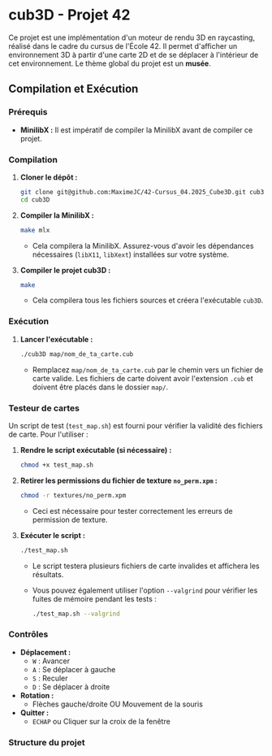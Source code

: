 # cub3D - Projet 42

Ce projet est une implémentation d'un moteur de rendu 3D en raycasting, réalisé dans le cadre du cursus de l'École 42. Il permet d'afficher un environnement 3D à partir d'une carte 2D et de se déplacer à l'intérieur de cet environnement. Le thème global du projet est un **musée**.

## Compilation et Exécution

### Prérequis

* **MinilibX :** Il est impératif de compiler la MinilibX avant de compiler ce projet.

### Compilation

1.  **Cloner le dépôt :**

    ```bash
    git clone git@github.com:MaximeJC/42-Cursus_04.2025_Cube3D.git cub3D
    cd cub3D
    ```

2.  **Compiler la MinilibX :**

    ```bash
    make mlx
    ```

    * Cela compilera la MinilibX. Assurez-vous d'avoir les dépendances nécessaires (`libX11`, `libXext`) installées sur votre système.

3.  **Compiler le projet cub3D :**

    ```bash
    make
    ```

    * Cela compilera tous les fichiers sources et créera l'exécutable `cub3D`.

### Exécution

1.  **Lancer l'exécutable :**

    ```bash
    ./cub3D map/nom_de_ta_carte.cub
    ```

    * Remplacez `map/nom_de_ta_carte.cub` par le chemin vers un fichier de carte valide. Les fichiers de carte doivent avoir l'extension `.cub` et doivent être placés dans le dossier `map/`.

### Testeur de cartes

Un script de test (`test_map.sh`) est fourni pour vérifier la validité des fichiers de carte. Pour l'utiliser :

1.  **Rendre le script exécutable (si nécessaire) :**

    ```bash
    chmod +x test_map.sh
    ```

2.  **Retirer les permissions du fichier de texture `no_perm.xpm` :**

    ```bash
    chmod -r textures/no_perm.xpm
    ```

    * Ceci est nécessaire pour tester correctement les erreurs de permission de texture.

3.  **Exécuter le script :**

    ```bash
    ./test_map.sh
    ```

    * Le script testera plusieurs fichiers de carte invalides et affichera les résultats.
    * Vous pouvez également utiliser l'option `--valgrind` pour vérifier les fuites de mémoire pendant les tests :

        ```bash
        ./test_map.sh --valgrind
        ```

### Contrôles

* **Déplacement :**
    * `W` : Avancer
    * `A` : Se déplacer à gauche
    * `S` : Reculer
    * `D` : Se déplacer à droite
* **Rotation :**
    * Flèches gauche/droite OU Mouvement de la souris
* **Quitter :**
    * `ECHAP` ou Cliquer sur la croix de la fenêtre

### Structure du projet
